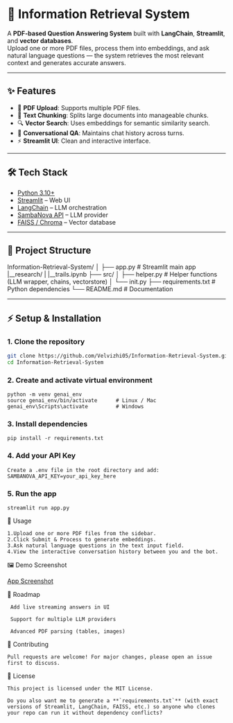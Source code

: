 # 📘 Information Retrieval System

A **PDF-based Question Answering System** built with **LangChain**, **Streamlit**, and **vector databases**.  
Upload one or more PDF files, process them into embeddings, and ask natural language questions — the system retrieves the most relevant context and generates accurate answers.  

---

## ✨ Features
- 📄 **PDF Upload**: Supports multiple PDF files.  
- 🧠 **Text Chunking**: Splits large documents into manageable chunks.  
- 🔍 **Vector Search**: Uses embeddings for semantic similarity search.  
- 🤖 **Conversational QA**: Maintains chat history across turns.  
- ⚡ **Streamlit UI**: Clean and interactive interface.  

---

## 🛠️ Tech Stack
- [Python 3.10+](https://www.python.org/downloads/)  
- [Streamlit](https://streamlit.io/) – Web UI  
- [LangChain](https://www.langchain.com/) – LLM orchestration  
- [SambaNova API](https://sambanova.ai/) – LLM provider  
- [FAISS / Chroma](https://python.langchain.com/docs/integrations/vectorstores) – Vector database  

---

## 📂 Project Structure
Information-Retrieval-System/
│
├── app.py # Streamlit main app
|__research/
|  |__trails.ipynb
├── src/
│ ├── helper.py # Helper functions (LLM wrapper, chains, vectorstore)
│ └── init.py
├── requirements.txt # Python dependencies
└── README.md # Documentation


---

## ⚡ Setup & Installation

### 1. Clone the repository
```bash
git clone https://github.com/Velvizhi05/Information-Retrieval-System.git
cd Information-Retrieval-System
```
### 2. Create and activate virtual environment
```
python -m venv genai_env
source genai_env/bin/activate      # Linux / Mac
genai_env\Scripts\activate         # Windows
```
### 3. Install dependencies
```
pip install -r requirements.txt
```
### 4. Add your API Key
```
Create a .env file in the root directory and add:
SAMBANOVA_API_KEY=your_api_key_here
```
### 5. Run the app
```
streamlit run app.py
```
🎯 Usage
```
1.Upload one or more PDF files from the sidebar.
2.Click Submit & Process to generate embeddings.
3.Ask natural language questions in the text input field.
4.View the interactive conversation history between you and the bot.
```
🖼️ Demo Screenshot

[App Screenshot]("[src/output.pn](https://github.com/Velvizhi05/Information-Retrieval-System/blob/main/src/output.png)g") 

📌 Roadmap
```
 Add live streaming answers in UI

 Support for multiple LLM providers

 Advanced PDF parsing (tables, images)
```
🤝 Contributing
```
Pull requests are welcome! For major changes, please open an issue first to discuss.
```
📜 License
```
This project is licensed under the MIT License.

Do you also want me to generate a **`requirements.txt`** (with exact versions of Streamlit, LangChain, FAISS, etc.) so anyone who clones your repo can run it without dependency conflicts?





